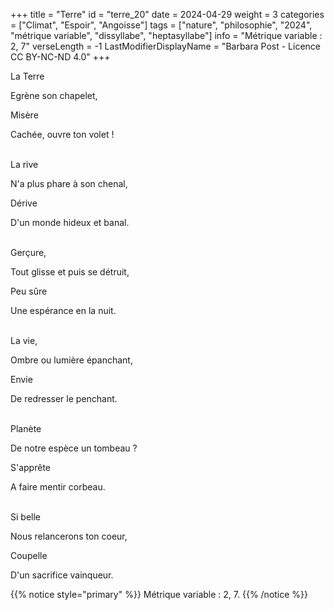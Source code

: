 +++
title = "Terre"
id = "terre_20"
date = 2024-04-29
weight = 3
categories = ["Climat", "Espoir", "Angoisse"]
tags = ["nature", "philosophie", "2024", "métrique variable", "dissyllabe", "heptasyllabe"]
info = "Métrique variable : 2, 7"
verseLength = -1
LastModifierDisplayName = "Barbara Post - Licence CC BY-NC-ND 4.0"
+++

La Terre

Egrène son chapelet,

Misère

Cachée, ouvre ton volet !

 \
La rive

N'a plus phare à son chenal,

Dérive

D'un monde hideux et banal.

 \
Gerçure,

Tout glisse et puis se détruit,

Peu sûre

Une espérance en la nuit.

 \
La vie,

Ombre ou lumière épanchant,

Envie

De redresser le penchant.

 \
Planète

De notre espèce un tombeau ?

S'apprête

A faire mentir corbeau.

 \
Si belle

Nous relancerons ton coeur,

Coupelle

D'un sacrifice vainqueur.

{{% notice style="primary" %}}
Métrique variable : 2, 7.
{{% /notice %}}
